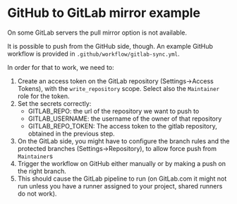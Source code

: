 # GitHub to GitLab mirror example

On some GitLab servers 
the pull mirror option is not available.

It is possible to push from the GitHub side, though.
An example GitHub workflow is provided in `.github/workflow/gitlab-sync.yml`.

In order for that to work, we need to:
1. Create an access token on the GitLab repository (Settings->Access Tokens), with the `write_repository` scope. Select also the `Maintainer` role for the token.
2. Set the secrets correctly:
   - GITLAB_REPO: the url of the repository we want to push to
   - GITLAB_USERNAME: the username of the owner of that repository
   - GITLAB_REPO_TOKEN: The access token to the gitlab repository,
     obtained in the previous step.
3. On the GitLab side, you might have to configure the branch rules 
   and the protected branches 
   (Settings->Repository), 
   to allow force push from `Maintainer`s
4. Trigger the workflow on GitHub either manually or by making a push
   on the right branch.
5. This should cause the GitLab pipeline to run 
   (on GitLab.com it might not run
   unless you have a runner assigned to your project,
   shared runners do not work).
   



